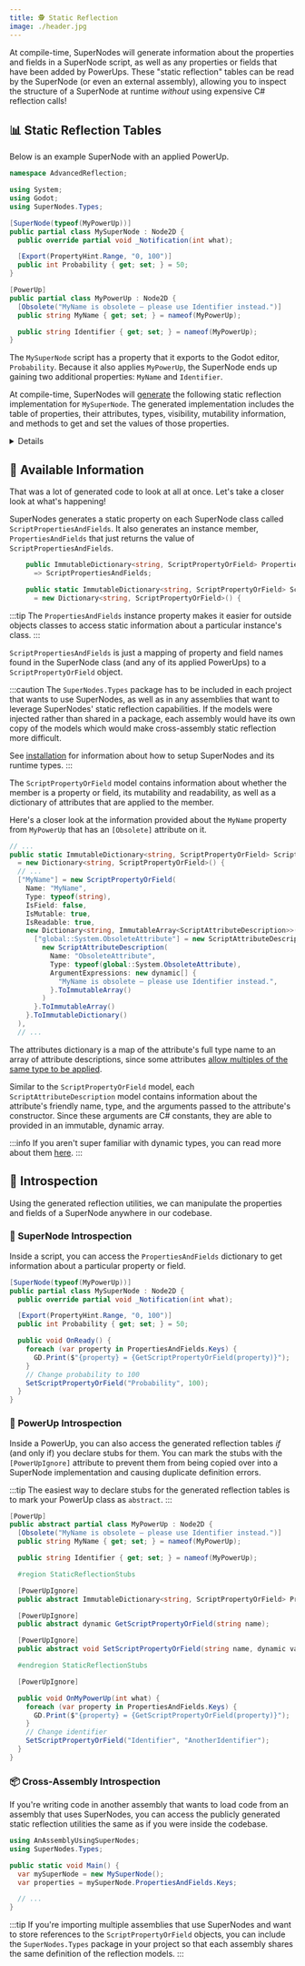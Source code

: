 ```yaml
---
title: 🕵️ Static Reflection
image: ./header.jpg
---
```


At compile-time, SuperNodes will generate information about the properties and fields in a SuperNode script, as well as any properties or fields that have been added by PowerUps. These "static reflection" tables can be read by the SuperNode (or even an external assembly), allowing you to inspect the structure of a SuperNode at runtime _without_ using expensive C# reflection calls!

## 📊 Static Reflection Tables

Below is an example SuperNode with an applied PowerUp.

```csharp
namespace AdvancedReflection;

using System;
using Godot;
using SuperNodes.Types;

[SuperNode(typeof(MyPowerUp))]
public partial class MySuperNode : Node2D {
  public override partial void _Notification(int what);

  [Export(PropertyHint.Range, "0, 100")]
  public int Probability { get; set; } = 50;
}

[PowerUp]
public partial class MyPowerUp : Node2D {
  [Obsolete("MyName is obsolete — please use Identifier instead.")]
  public string MyName { get; set; } = nameof(MyPowerUp);

  public string Identifier { get; set; } = nameof(MyPowerUp);
}
```

The `MySuperNode` script has a property that it exports to the Godot editor, `Probability`. Because it also applies `MyPowerUp`, the SuperNode ends up gaining two additional properties: `MyName` and `Identifier`.

At compile-time, SuperNodes will [generate][generated] the following static reflection implementation for `MySuperNode`. The generated implementation includes the table of properties, their attributes, types, visibility, mutability information, and methods to get and set the values of those properties.

<Details summary={<summary><code>StaticReflectionExample.MySuperNode_Reflection.g.cs</code></summary>}>

```csharp
#nullable enable
using System;
using System.Collections.Generic;
using System.Collections.Immutable;
using Godot;
using SuperNodes.Types;

namespace StaticReflectionExample {
  partial class MySuperNode : ISuperNode {
    public ImmutableDictionary<string, ScriptPropertyOrField> PropertiesAndFields
      => ScriptPropertiesAndFields;

    public static ImmutableDictionary<string, ScriptPropertyOrField> ScriptPropertiesAndFields { get; }
      = new Dictionary<string, ScriptPropertyOrField>() {
      ["Identifier"] = new ScriptPropertyOrField(
        Name: "Identifier",
        Type: typeof(string),
        IsField: false,
        IsMutable: true,
        IsReadable: true,
        ImmutableDictionary<string, ImmutableArray<ScriptAttributeDescription>>.Empty
      ),
      ["MyName"] = new ScriptPropertyOrField(
        Name: "MyName",
        Type: typeof(string),
        IsField: false,
        IsMutable: true,
        IsReadable: true,
        new Dictionary<string, ImmutableArray<ScriptAttributeDescription>>() {
          ["global::System.ObsoleteAttribute"] = new ScriptAttributeDescription[] {
            new ScriptAttributeDescription(
              Name: "ObsoleteAttribute",
              Type: typeof(global::System.ObsoleteAttribute),
              ArgumentExpressions: new dynamic[] {
                "MyName is obsolete — please use Identifier instead.",
              }.ToImmutableArray()
            )
          }.ToImmutableArray()
        }.ToImmutableDictionary()
      ),
      ["Probability"] = new ScriptPropertyOrField(
        Name: "Probability",
        Type: typeof(int),
        IsField: false,
        IsMutable: true,
        IsReadable: true,
        new Dictionary<string, ImmutableArray<ScriptAttributeDescription>>() {
          ["global::Godot.ExportAttribute"] = new ScriptAttributeDescription[] {
            new ScriptAttributeDescription(
              Name: "ExportAttribute",
              Type: typeof(global::Godot.ExportAttribute),
              ArgumentExpressions: new dynamic[] {
                Godot.PropertyHint.Range, "0, 100",
              }.ToImmutableArray()
            )
          }.ToImmutableArray()
        }.ToImmutableDictionary()
      )
      }.ToImmutableDictionary();

    public TResult GetScriptPropertyOrFieldType<TResult>(
      string scriptProperty, ITypeReceiver<TResult> receiver
    ) => ReceiveScriptPropertyOrFieldType(scriptProperty, receiver);

    public static TResult ReceiveScriptPropertyOrFieldType<TResult>(
      string scriptProperty, ITypeReceiver<TResult> receiver
    ) {
      switch (scriptProperty) {
        case "Identifier":
          return receiver.Receive<string>();
        case "MyName":
          return receiver.Receive<string>();
        case "Probability":
          return receiver.Receive<int>();
        default:
          throw new System.ArgumentException(
            $"No field or property named '{scriptProperty}' was found on MySuperNode."
          );
      }
    }

    public dynamic GetScriptPropertyOrField(string scriptProperty) {
      switch (scriptProperty) {
        case "Identifier":
          return Identifier;
        case "MyName":
          return MyName;
        case "Probability":
          return Probability;
        default:
          throw new System.ArgumentException(
            $"No field or property named '{scriptProperty}' was found on MySuperNode."
          );
      }
    }

    public void SetScriptPropertyOrField(string scriptProperty, dynamic value) {
      switch (scriptProperty) {
        case "Identifier":
          Identifier = value;
          break;
        case "MyName":
          MyName = value;
          break;
        case "Probability":
          Probability = value;
          break;
        default:
          throw new System.ArgumentException(
            $"No field or property named '{scriptProperty}' was found on MySuperNode."
          );
      }
    }
  }
}
#nullable disable
```

</Details>

## 🎫 Available Information

That was a lot of generated code to look at all at once. Let's take a closer look at what's happening!

SuperNodes generates a static property on each SuperNode class called `ScriptPropertiesAndFields`. It also generates an instance member, `PropertiesAndFields` that just returns the value of `ScriptPropertiesAndFields`.

```csharp
    public ImmutableDictionary<string, ScriptPropertyOrField> PropertiesAndFields
      => ScriptPropertiesAndFields;

    public static ImmutableDictionary<string, ScriptPropertyOrField> ScriptPropertiesAndFields { get; }
      = new Dictionary<string, ScriptPropertyOrField>() {
```

:::tip
The `PropertiesAndFields` instance property makes it easier for outside objects classes to access static information about a particular instance's class.
:::

`ScriptPropertiesAndFields` is just a mapping of property and field names found in the SuperNode class (and any of its applied PowerUps) to a `ScriptPropertyOrField` object.

:::caution
The `SuperNodes.Types` package has to be included in each project that wants to use SuperNodes, as well as in any assemblies that want to leverage SuperNodes' static reflection capabilities. If the models were injected rather than shared in a package, each assembly would have its own copy of the models which would make cross-assembly static reflection more difficult.

See [installation][installation] for information about how to setup SuperNodes and its runtime types.
:::

The `ScriptPropertyOrField` model contains information about whether the member is a property or field, its mutability and readability, as well as a dictionary of attributes that are applied to the member.

Here's a closer look at the information provided about the `MyName` property from `MyPowerUp` that has an `[Obsolete]` attribute on it.

```csharp
// ...
public static ImmutableDictionary<string, ScriptPropertyOrField> ScriptPropertiesAndFields { get; }
  = new Dictionary<string, ScriptPropertyOrField>() {
  // ...
  ["MyName"] = new ScriptPropertyOrField(
    Name: "MyName",
    Type: typeof(string),
    IsField: false,
    IsMutable: true,
    IsReadable: true,
    new Dictionary<string, ImmutableArray<ScriptAttributeDescription>>() {
      ["global::System.ObsoleteAttribute"] = new ScriptAttributeDescription[] {
        new ScriptAttributeDescription(
          Name: "ObsoleteAttribute",
          Type: typeof(global::System.ObsoleteAttribute),
          ArgumentExpressions: new dynamic[] {
            "MyName is obsolete — please use Identifier instead.",
          }.ToImmutableArray()
        )
      }.ToImmutableArray()
    }.ToImmutableDictionary()
  ),
  // ...
```

The attributes dictionary is a map of the attribute's full type name to an array of attribute descriptions, since some attributes [allow multiples of the same type to be applied][multiple-attributes].

Similar to the `ScriptPropertyOrField` model, each `ScriptAttributeDescription` model contains information about the attribute's friendly name, type, and the arguments passed to the attribute's constructor. Since these arguments are C# constants, they are able to provided in an immutable, dynamic array.

:::info
If you aren't super familiar with dynamic types, you can read more about them [here][dynamic-types].
:::

## 🧐 Introspection

Using the generated reflection utilities, we can manipulate the properties and fields of a SuperNode anywhere in our codebase.

### 📜 SuperNode Introspection

Inside a script, you can access the `PropertiesAndFields` dictionary to get information about a particular property or field.

```csharp
[SuperNode(typeof(MyPowerUp))]
public partial class MySuperNode : Node2D {
  public override partial void _Notification(int what);

  [Export(PropertyHint.Range, "0, 100")]
  public int Probability { get; set; } = 50;

  public void OnReady() {
    foreach (var property in PropertiesAndFields.Keys) {
      GD.Print($"{property} = {GetScriptPropertyOrField(property)}");
    }
    // Change probability to 100
    SetScriptPropertyOrField("Probability", 100);
  }
}
```

### 🔋 PowerUp Introspection

Inside a PowerUp, you can also access the generated reflection tables _if_ (and only if) you declare stubs for them. You can mark the stubs with the `[PowerUpIgnore]` attribute to prevent them from being copied over into a SuperNode implementation and causing duplicate definition errors.

:::tip
The easiest way to declare stubs for the generated reflection tables is to mark your PowerUp class as `abstract`.
:::

```csharp
[PowerUp]
public abstract partial class MyPowerUp : Node2D {
  [Obsolete("MyName is obsolete — please use Identifier instead.")]
  public string MyName { get; set; } = nameof(MyPowerUp);

  public string Identifier { get; set; } = nameof(MyPowerUp);

  #region StaticReflectionStubs

  [PowerUpIgnore]
  public abstract ImmutableDictionary<string, ScriptPropertyOrField> PropertiesAndFields { get; }

  [PowerUpIgnore]
  public abstract dynamic GetScriptPropertyOrField(string name);

  [PowerUpIgnore]
  public abstract void SetScriptPropertyOrField(string name, dynamic value);

  #endregion StaticReflectionStubs

  [PowerUpIgnore]

  public void OnMyPowerUp(int what) {
    foreach (var property in PropertiesAndFields.Keys) {
      GD.Print($"{property} = {GetScriptPropertyOrField(property)}");
    }
    // Change identifier
    SetScriptPropertyOrField("Identifier", "AnotherIdentifier");
  }
}
```

### 📦 Cross-Assembly Introspection

If you're writing code in another assembly that wants to load code from an assembly that uses SuperNodes, you can access the publicly generated static reflection utilities the same as if you were inside the codebase.

```csharp
using AnAssemblyUsingSuperNodes;
using SuperNodes.Types;

public static void Main() {
  var mySuperNode = new MySuperNode();
  var properties = mySuperNode.PropertiesAndFields.Keys;

  // ...
}
```

:::tip
If you're importing multiple assemblies that use SuperNodes and want to store references to the `ScriptPropertyOrField` objects, you can include the `SuperNodes.Types` package in your project so that each assembly shares the same definition of the reflection models.
:::

[installation]: ./installation
[multiple-attributes]: https://learn.microsoft.com/en-us/dotnet/api/system.attributeusageattribute.allowmultiple
[dynamic-types]: https://learn.microsoft.com/en-us/dotnet/csharp/advanced-topics/interop/using-type-dynamic
[generated]: ./#-beneath-the-magic
